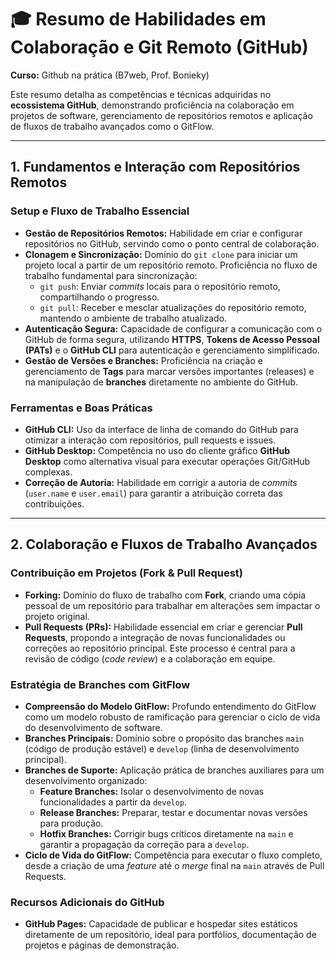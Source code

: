 # 🎓 Resumo de Habilidades em Colaboração e Git Remoto (GitHub)

**Curso:** Github na prática (B7web, Prof. Bonieky)

Este resumo detalha as competências e técnicas adquiridas no **ecossistema GitHub**, demonstrando proficiência na colaboração em projetos de software, gerenciamento de repositórios remotos e aplicação de fluxos de trabalho avançados como o GitFlow.

---

## 1. Fundamentos e Interação com Repositórios Remotos

### Setup e Fluxo de Trabalho Essencial
* **Gestão de Repositórios Remotos:** Habilidade em criar e configurar repositórios no GitHub, servindo como o ponto central de colaboração.
* **Clonagem e Sincronização:** Domínio do `git clone` para iniciar um projeto local a partir de um repositório remoto. Proficiência no fluxo de trabalho fundamental para sincronização:
    * `git push`: Enviar *commits* locais para o repositório remoto, compartilhando o progresso.
    * `git pull`: Receber e mesclar atualizações do repositório remoto, mantendo o ambiente de trabalho atualizado.
* **Autenticação Segura:** Capacidade de configurar a comunicação com o GitHub de forma segura, utilizando **HTTPS**, **Tokens de Acesso Pessoal (PATs)** e o **GitHub CLI** para autenticação e gerenciamento simplificado.
* **Gestão de Versões e Branches:** Proficiência na criação e gerenciamento de **Tags** para marcar versões importantes (releases) e na manipulação de **branches** diretamente no ambiente do GitHub.

### Ferramentas e Boas Práticas
* **GitHub CLI:** Uso da interface de linha de comando do GitHub para otimizar a interação com repositórios, pull requests e issues.
* **GitHub Desktop:** Competência no uso do cliente gráfico **GitHub Desktop** como alternativa visual para executar operações Git/GitHub complexas.
* **Correção de Autoria:** Habilidade em corrigir a autoria de *commits* (`user.name` e `user.email`) para garantir a atribuição correta das contribuições.

---

## 2. Colaboração e Fluxos de Trabalho Avançados

### Contribuição em Projetos (Fork & Pull Request)
* **Forking:** Domínio do fluxo de trabalho com **Fork**, criando uma cópia pessoal de um repositório para trabalhar em alterações sem impactar o projeto original.
* **Pull Requests (PRs):** Habilidade essencial em criar e gerenciar **Pull Requests**, propondo a integração de novas funcionalidades ou correções ao repositório principal. Este processo é central para a revisão de código (*code review*) e a colaboração em equipe.

### Estratégia de Branches com GitFlow
* **Compreensão do Modelo GitFlow:** Profundo entendimento do GitFlow como um modelo robusto de ramificação para gerenciar o ciclo de vida do desenvolvimento de software.
* **Branches Principais:** Domínio sobre o propósito das branches `main` (código de produção estável) e `develop` (linha de desenvolvimento principal).
* **Branches de Suporte:** Aplicação prática de branches auxiliares para um desenvolvimento organizado:
    * **Feature Branches:** Isolar o desenvolvimento de novas funcionalidades a partir da `develop`.
    * **Release Branches:** Preparar, testar e documentar novas versões para produção.
    * **Hotfix Branches:** Corrigir bugs críticos diretamente na `main` e garantir a propagação da correção para a `develop`.
* **Ciclo de Vida do GitFlow:** Competência para executar o fluxo completo, desde a criação de uma *feature* até o *merge* final na `main` através de Pull Requests.

### Recursos Adicionais do GitHub
* **GitHub Pages:** Capacidade de publicar e hospedar sites estáticos diretamente de um repositório, ideal para portfólios, documentação de projetos e páginas de demonstração.
